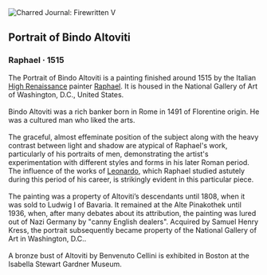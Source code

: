 <div class="artwork-of-the-day">
  <div class="container">
    <div class="img-wrapper">
      <img
        src="https://uploads1.wikiart.org/images/raphael/portrait-of-bindo-altoviti-1515.jpg!Large.jpg"
        alt="Charred Journal: Firewritten V" />
    </div>
    <div class="artwork-detail">
      <div class="artwork-origin"> 
        <h2 class="artwork-name">Portrait of Bindo Altoviti</h2>
        <h3 class="artist">
          Raphael
                    ·  1515
        </h3>
      </div>
      <p class="description">
        <span class="artwork-description-text ng-binding" ng-bind-html="viewModel.ArtworkOfTheDay.Description | unsafe">The Portrait of Bindo Altoviti is a painting finished around 1515 by the Italian <a target="_blank" href="/en/artists-by-art-movement/high-renaissance">High Renaissance</a> painter <a target="_blank" href="/en/raphael">Raphael</a>. It is housed in the National Gallery of Art of Washington, D.C., United States.
<br>
<br>Bindo Altoviti was a rich banker born in Rome in 1491 of Florentine origin. He was a cultured man who liked the arts.
<br>
<br>The graceful, almost effeminate position of the subject along with the heavy contrast between light and shadow are atypical of Raphael's work, particularly of his portraits of men, demonstrating the artist's experimentation with different styles and forms in his later Roman period. The influence of the works of <a target="_blank" href="/en/leonardo-da-vinci">Leonardo</a>, which Raphael studied astutely during this period of his career, is strikingly evident in this particular piece.
<br>
<br>The painting was a property of Altoviti’s descendants until 1808, when it was sold to Ludwig I of Bavaria. It remained at the Alte Pinakothek until 1936, when, after many debates about its attribution, the painting was lured out of Nazi Germany by "canny English dealers". Acquired by Samuel Henry Kress, the portrait subsequently became property of the National Gallery of Art in Washington, D.C..
<br>
<br>A bronze bust of Altoviti by Benvenuto Cellini is exhibited in Boston at the Isabella Stewart Gardner Museum.</span>
                        <div class="text-shadow-container" ng-show="showShadow" style=""></div>
      </p>
    </div>
  </div>

</div>
